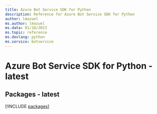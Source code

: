 ```yaml
---
title: Azure Bot Service SDK for Python
description: Reference for Azure Bot Service SDK for Python
author: lmazuel
ms.author: lmazuel
ms.data: 01/18/2023
ms.topic: reference
ms.devlang: python
ms.service: botservice
---
```

# Azure Bot Service SDK for Python - latest
## Packages - latest
[!INCLUDE [packages](bot-service-index.md)]
